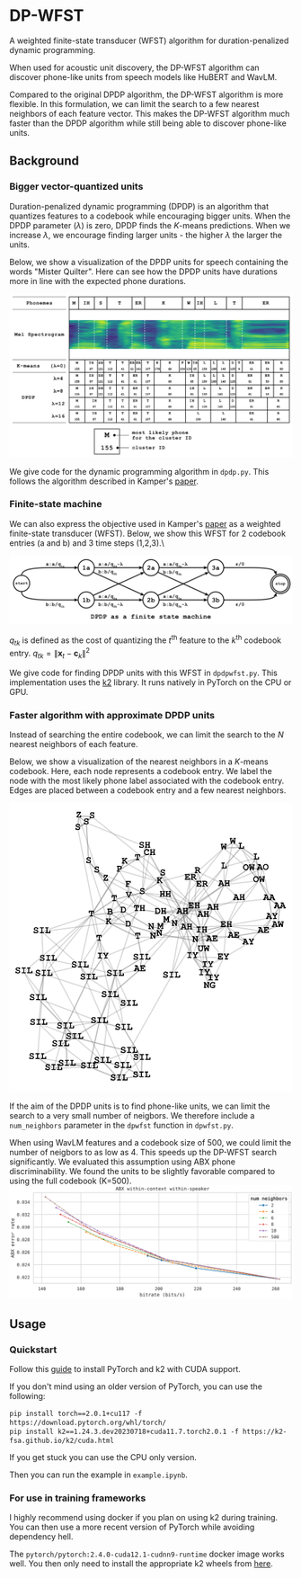 # DP-WFST

A weighted finite-state transducer (WFST) algorithm for duration-penalized dynamic programming.

When used for acoustic unit discovery, the DP-WFST algorithm can discover phone-like units from speech models like HuBERT and WavLM.

Compared to the original DPDP algorithm, the DP-WFST algorithm is more flexible. In this formulation, we can limit the search to a few nearest neighbors of each feature vector.
This makes the DP-WFST algorithm much faster than the DPDP algorithm while still being able to discover phone-like units.

## Background

### Bigger vector-quantized units

Duration-penalized dynamic programming (DPDP) is an algorithm that quantizes features to a codebook while encouraging bigger units.
When the DPDP parameter ($\lambda$) is zero, DPDP finds the $K$-means predictions.
When we increase $\lambda$, we encourage finding larger units - the higher $\lambda$ the larger the units.

Below, we show a visualization of the DPDP units for speech containing the words "Mister Quilter".
Here can see how the DPDP units have durations more in line with the expected phone durations.

![image](dpdp-visualization.svg)

We give code for the dynamic programming algorithm in `dpdp.py`. This follows the algorithm described in Kamper's [paper](https://arxiv.org/abs/2202.11929).

### Finite-state machine

We can also express the objective used in Kamper's [paper](https://arxiv.org/abs/2202.11929) as a weighted finite-state transducer (WFST).
Below, we show this WFST for 2 codebook entries (a and b) and 3 time steps (1,2,3).\

![image](dpdp-wfst.svg)

$q_{tk}$ is defined as the cost of quantizing the $t^\mathrm{th}$ feature to the $k^\mathrm{th}$ codebook entry.
$q_{tk} = \| \mathbf{x}_t - \mathbf{c}_k \|^2$

We give code for finding DPDP units with this WFST in `dpdpwfst.py`.
This implementation uses the [k2](https://github.com/k2-fsa/k2) library.
It runs natively in PyTorch on the CPU or GPU.

### Faster algorithm with approximate DPDP units

Instead of searching the entire codebook, we can limit the search to the $N$ nearest neighbors of each feature.

Below, we show a visualization of the nearest neighbors in a $K$-means codebook.
Here, each node represents a codebook entry.
We label the node with the most likely phone label associated with the codebook entry.
Edges are placed between a codebook entry and a few nearest neighbors.

![image](codebook-visualization.svg)

If the aim of the DPDP units is to find phone-like units, we can limit the search to a very small number of neigbors.
We therefore include a `num_neighbors` parameter in the `dpwfst` function in `dpwfst.py`.

When using WavLM features and a codebook size of 500, we could limit the number of neigbors to as low as 4.
This speeds up the DP-WFST search significantly.
We evaluated this assumption using ABX phone discriminability.
We found the units to be slightly favorable compared to using the full codebook (K=500).
![image](dpdp_wfst_abx_ww.svg)

## Usage

### Quickstart

Follow this [guide](https://k2-fsa.github.io/k2/installation/pre-compiled-cuda-wheels-linux/index.html) to install PyTorch and k2 with CUDA support.

If you don't mind using an older version of PyTorch, you can use the following:

```
pip install torch==2.0.1+cu117 -f https://download.pytorch.org/whl/torch/
pip install k2==1.24.3.dev20230718+cuda11.7.torch2.0.1 -f https://k2-fsa.github.io/k2/cuda.html
```

If you get stuck you can use the CPU only version.

Then you can run the example in `example.ipynb`.

### For use in training frameworks

I highly recommend using docker if you plan on using k2 during training.
You can then use a more recent version of PyTorch while avoiding dependency hell.

The `pytorch/pytorch:2.4.0-cuda12.1-cudnn9-runtime` docker image works well. You then only need to install the appropriate k2 wheels from [here](https://k2-fsa.github.io/k2/installation/pre-compiled-cuda-wheels-linux/index.html).